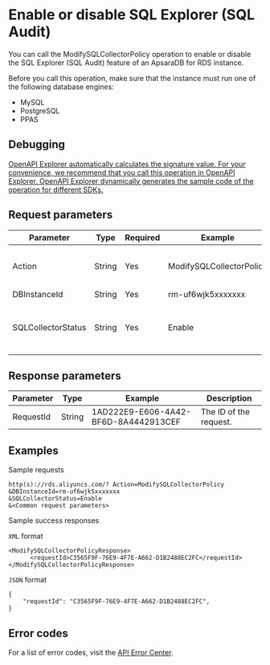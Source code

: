 # Enable or disable SQL Explorer \(SQL Audit\)

You can call the ModifySQLCollectorPolicy operation to enable or disable the SQL Explorer \(SQL Audit\) feature of an ApsaraDB for RDS instance.

Before you call this operation, make sure that the instance must run one of the following database engines:

-   MySQL
-   PostgreSQL
-   PPAS

## Debugging

[OpenAPI Explorer automatically calculates the signature value. For your convenience, we recommend that you call this operation in OpenAPI Explorer. OpenAPI Explorer dynamically generates the sample code of the operation for different SDKs.](https://api.aliyun.com/#product=Rds&api=ModifySQLCollectorPolicy&type=RPC&version=2014-08-15)

## Request parameters

|Parameter|Type|Required|Example|Description|
|---------|----|--------|-------|-----------|
|Action|String|Yes|ModifySQLCollectorPolicy|The operation that you want to perform. Set the value to **ModifySQLCollectorPolicy**. |
|DBInstanceId|String|Yes|rm-uf6wjk5xxxxxxx|The ID of the instance. |
|SQLCollectorStatus|String|Yes|Enable|Specifies to enable or disable the SQL Explorer \(SQL Audit\) feature. Valid values: **Enable and Disabled**. |

## Response parameters

|Parameter|Type|Example|Description|
|---------|----|-------|-----------|
|RequestId|String|1AD222E9-E606-4A42-BF6D-8A4442913CEF|The ID of the request. |

## Examples

Sample requests

```
http(s)://rds.aliyuncs.com/? Action=ModifySQLCollectorPolicy
&DBInstanceId=rm-uf6wjk5xxxxxxx
&SQLCollectorStatus=Enable
&<Common request parameters>
```

Sample success responses

`XML` format

```
<ModifySQLCollectorPolicyResponse>
      <requestId>C3565F9F-76E9-4F7E-A662-D1B2488EC2FC</requestId>
</ModifySQLCollectorPolicyResponse>
```

`JSON` format

```
{
    "requestId": "C3565F9F-76E9-4F7E-A662-D1B2488EC2FC", 
}
```

## Error codes

For a list of error codes, visit the [API Error Center](https://error-center.alibabacloud.com/status/product/Rds).

